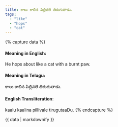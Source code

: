 ```yaml
---
title: కాలు కాలిన పిల్లివలె తిరుగుతాడు.
tags:
  - "like"
  - "hops"
  - "cat"
---
```


{% capture data %}
#### Meaning in English:
He hops about like a cat with a burnt paw.

#### Meaning in Telugu:
కాలు కాలిన పిల్లివలె తిరుగుతాడు.

#### English Transliteration:
kaalu kaalina pillivale tirugutaaDu.
{% endcapture %}

{{ data | markdownify }}

